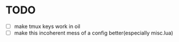 
# TODO
- [ ] make tmux keys work in oil
- [ ] make this incoherent mess of a config better(especially misc.lua)
